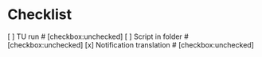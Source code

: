 # Checklist
[ ]  TU run      # [checkbox:unchecked]
[ ]  Script in folder       # [checkbox:unchecked]
[x]  Notification translation      # [checkbox:unchecked]
